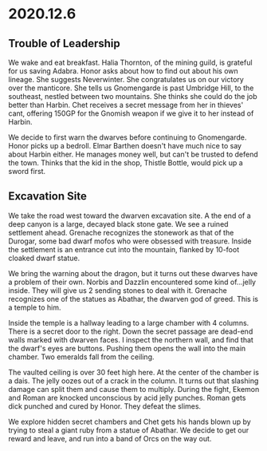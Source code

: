 # 2020.12.6

## Trouble of Leadership

We wake and eat breakfast. Halia Thornton, of the mining guild, is grateful for us saving Adabra. Honor asks about how to find out about his own lineage. She suggests Neverwinter. She congratulates us on our victory over the manticore. She tells us Gnomengarde is past Umbridge Hill, to the southeast, nestled between two mountains. She thinks she could do the job better than Harbin. Chet receives a secret message from her in thieves' cant, offering 150GP for the Gnomish weapon if we give it to her instead of Harbin.

We decide to first warn the dwarves before continuing to Gnomengarde. Honor picks up a bedroll. Elmar Barthen doesn't have much nice to say about Harbin either. He manages money well, but can't be trusted to defend the town. Thinks that the kid in the shop, Thistle Bottle, would pick up a sword first.

## Excavation Site

We take the road west toward the dwarven excavation site. A the end of a deep canyon is a large, decayed black stone gate. We see a ruined settlement ahead. Grenache recognizes the stonework as that of the Durogar, some bad dwarf mofos who were obsessed with treasure. Inside the settlement is an entrance cut into the mountain, flanked by 10-foot cloaked dwarf statue.

We bring the warning about the dragon, but it turns out these dwarves have a problem of their own. Norbis and Dazzlin encountered some kind of...jelly inside. They will give us 2 sending stones to deal with it. Grenache recognizes one of the statues as Abathar, the dwarven god of greed. This is a temple to him.

Inside the temple is a hallway leading to a large chamber with 4 columns. There is a secret door to the right. Down the secret passage are dead-end walls marked with dwarven faces. I inspect the northern wall, and find that the dwarf's eyes are buttons. Pushing them opens the wall into the main chamber. Two emeralds fall from the ceiling.

The vaulted ceiling is over 30 feet high here. At the center of the chamber is a dais. The jelly oozes out of a crack in the column. It turns out that slashing damage can split them and cause them to multiply. During the fight, Ekemon and Roman are knocked unconscious by acid jelly punches. Roman gets dick punched and cured by Honor. They defeat the slimes.

We explore hidden secret chambers and Chet gets his hands blown up by trying to steal a giant ruby from a statue of Abathar. We decide to get our reward and leave, and run into a band of Orcs on the way out.
